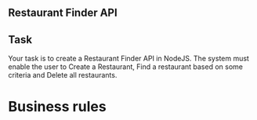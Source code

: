 ## Restaurant Finder API
## Task
Your task is to create a Restaurant Finder API in NodeJS. The system must enable the user to Create a Restaurant, Find a restaurant based on some criteria and Delete all restaurants.
# Business rules
